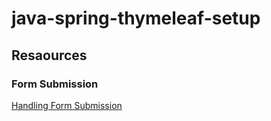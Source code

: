 # java-spring-thymeleaf-setup

## Resaources
### Form Submission 
[Handling Form Submission](https://spring.io/guides/gs/handling-form-submission/)
